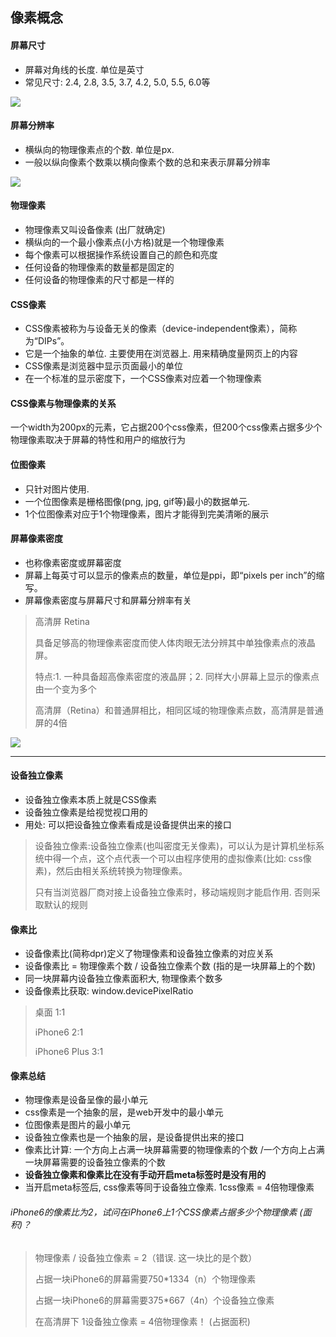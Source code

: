 ## 像素概念
#### 屏幕尺寸
- 屏幕对角线的长度. 单位是英寸
- 常见尺寸: 2.4, 2.8, 3.5, 3.7, 4.2, 5.0, 5.5, 6.0等

![](http://i.imgur.com/Cgl8y5K.jpg)

#### 屏幕分辨率
- 横纵向的物理像素点的个数. 单位是px.
- 一般以纵向像素个数乘以横向像素个数的总和来表示屏幕分辨率

![](http://i.imgur.com/xGM87Os.jpg)

#### 物理像素
- 物理像素又叫设备像素 (出厂就确定)
- 横纵向的一个最小像素点(小方格)就是一个物理像素
- 每个像素可以根据操作系统设置自己的颜色和亮度
- 任何设备的物理像素的数量都是固定的 
- 任何设备的物理像素的尺寸都是一样的

#### CSS像素
- CSS像素被称为与设备无关的像素（device-independent像素），简称为“DIPs”。
- 它是一个抽象的单位. 主要使用在浏览器上. 用来精确度量网页上的内容
- CSS像素是浏览器中显示页面最小的单位
- 在一个标准的显示密度下，一个CSS像素对应着一个物理像素

#### CSS像素与物理像素的关系
一个width为200px的元素，它占据200个css像素，但200个css像素占据多少个物理像素取决于屏幕的特性和用户的缩放行为

#### 位图像素
- 只针对图片使用. 
- 一个位图像素是栅格图像(png, jpg, gif等)最小的数据单元.
- 1个位图像素对应于1个物理像素，图片才能得到完美清晰的展示	

#### 屏幕像素密度
- 也称像素密度或屏幕密度
- 屏幕上每英寸可以显示的像素点的数量，单位是ppi，即“pixels per inch”的缩写。
- 屏幕像素密度与屏幕尺寸和屏幕分辨率有关

> 高清屏 Retina
> 
> 具备足够高的物理像素密度而使人体肉眼无法分辨其中单独像素点的液晶屏。
> 
> 特点:1. 一种具备超高像素密度的液晶屏；2. 同样大小屏幕上显示的像素点由一个变为多个
> 
> 高清屏（Retina）和普通屏相比，相同区域的物理像素点数，高清屏是普通屏的4倍

![](http://i.imgur.com/hwXxWl7.jpg)


----------

#### 设备独立像素
- 设备独立像素本质上就是CSS像素
- 设备独立像素是给视觉视口用的
- 用处: 可以把设备独立像素看成是设备提供出来的接口
> 设备独立像素:设备独立像素(也叫密度无关像素)，可以认为是计算机坐标系统中得一个点，这个点代表一个可以由程序使用的虚拟像素(比如: css像素)，然后由相关系统转换为物理像素。
>
> 只有当浏览器厂商对接上设备独立像素时，移动端规则才能启作用. 否则采取默认的规则

#### 像素比
- 设备像素比(简称dpr)定义了物理像素和设备独立像素的对应关系
- 设备像素比 = 物理像素个数 / 设备独立像素个数 (指的是一块屏幕上的个数)
- 同一块屏幕内设备独立像素面积大, 物理像素个数多
- 设备像素比获取: window.devicePixelRatio
> 桌面 1:1
> 
> iPhone6 2:1 
> 
> iPhone6 Plus 3:1

#### 像素总结
- 物理像素是设备呈像的最小单元
- css像素是一个抽象的层，是web开发中的最小单元
- 位图像素是图片的最小单元
- 设备独立像素也是一个抽象的层，是设备提供出来的接口
- 像素比计算: 一个方向上占满一块屏幕需要的物理像素的个数 /一个方向上占满一块屏幕需要的设备独立像素的个数 
- **设备独立像素和像素比在没有手动开启meta标签时是没有用的**
- 当开启meta标签后, css像素等同于设备独立像素. 1css像素 = 4倍物理像素

###### iPhone6的像素比为2，试问在iPhone6上1个CSS像素占据多少个物理像素 (面积)？
> 物理像素 / 设备独立像素 = 2（错误. 这一块比的是个数）
> 
> 占据一块iPhone6的屏幕需要750*1334（n）个物理像素
>
> 占据一块iPhone6的屏幕需要375*667（4n）个设备独立像素
>
> 在高清屏下 1设备独立像素 = 4倍物理像素！ (占据面积)

